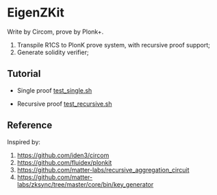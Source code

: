 # EigenZKit
Write by Circom, prove by Plonk+.

1. Transpile R1CS to PlonK prove system, with recursive proof support;
2. Generate solidity verifier;

## Tutorial
* Single proof
[test_single.sh](./test/test_single.sh)

* Recursive proof
[test_recursive.sh](./test/test_recursive.sh)

## Reference

Inspired by:
1. https://github.com/iden3/circom
2. https://github.com/fluidex/plonkit
3. https://github.com/matter-labs/recursive_aggregation_circuit
4. https://github.com/matter-labs/zksync/tree/master/core/bin/key_generator

